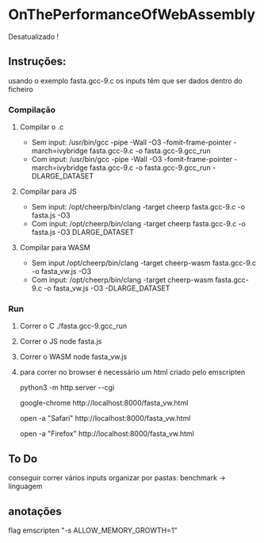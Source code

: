 # OnThePerformanceOfWebAssembly
 Desatualizado !
## Instruções:
usando o exemplo fasta.gcc-9.c
os inputs têm que ser dados dentro do ficheiro

### Compilação

1. Compilar o .c
	- Sem input:
		/usr/bin/gcc -pipe -Wall -O3 -fomit-frame-pointer -march=ivybridge  fasta.gcc-9.c -o fasta.gcc-9.gcc_run
	- Com input:
		/usr/bin/gcc -pipe -Wall -O3 -fomit-frame-pointer -march=ivybridge  fasta.gcc-9.c -o fasta.gcc-9.gcc_run -DLARGE_DATASET

2. Compilar para JS
	- Sem input:
		/opt/cheerp/bin/clang -target cheerp fasta.gcc-9.c -o fasta.js -O3
	- Com input:
		/opt/cheerp/bin/clang -target cheerp fasta.gcc-9.c -o fasta.js -O3 DLARGE_DATASET

3. Compilar para WASM
	- Sem input
		/opt/cheerp/bin/clang -target cheerp-wasm fasta.gcc-9.c -o fasta_vw.js -O3
	- Com input:
		/opt/cheerp/bin/clang -target cheerp-wasm fasta.gcc-9.c -o fasta_vw.js -O3 -DLARGE_DATASET
		

### Run

1. Correr o C
	./fasta.gcc-9.gcc_run

2. Correr o JS
	node fasta.js

3. Correr o WASM
	node fasta_vw.js

4. para correr no browser é necessário um html criado pelo emscripten

	python3 -m http.server --cgi

	google-chrome http://localhost:8000/fasta_vw.html

	open -a "Safari" http://localhost:8000/fasta_vw.html
	
	open -a "Firefox" http://localhost:8000/fasta_vw.html

## To Do
conseguir correr vários inputs
organizar por pastas: benchmark -> linguagem

## anotações
flag emscripten "-s ALLOW_MEMORY_GROWTH=1"




